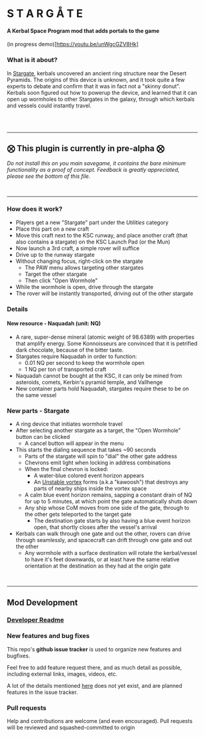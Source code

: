 # S T A R G Å T E

#### A Kerbal Space Program mod that adds portals to the game

(in progress demo)[https://youtu.be/unWgcGZV8Hk]

### What is it about?
In [Stargate](https://en.wikipedia.org/wiki/Stargate), kerbals uncovered
an ancient ring structure near the Desert Pyramids. The origins of this device 
is unknown, and it took quite a few experts to debate and confirm that it was 
in fact not a "skinny donut". Kerbals soon figured out how to powerup the device,
and learned that it can open up wormholes to other Stargates in the galaxy, 
through which kerbals and vessels could instantly travel.

<br><br>

---
## ⨂ This plugin is currently in pre-alpha ⨂
_Do not install this on you main savegame, it contains the bare minimum 
functionality as a proof of concept. Feedback is greatly appreciated, 
please see the bottom of this file._

<br>

---


### How does it work?
- Players get a new "Stargate" part under the _Utilities_ category
- Place this part on a new craft
- Move this craft next to the KSC runway, and place another 
craft (that also contains a stargate) on the KSC Launch Pad (or the Mun)
- Now launch a 3rd craft, a simple rover will suffice
- Drive up to the runway stargate
- Without changing focus, right-click on the stargate
  - The PAW menu allows targeting other stargates
  - Target the other stargate
  - Then click "Open Wormhole"
- While the wormhole is open, drive through the stargate
- The rover will be instantly transported, driving out of the other stargate

### Details

#### New resource - Naquadah (unit: NQ)
- A rare, super-dense mineral (atomic weight of 98.6389) with properties
that amplify energy. Some Konnoisseurs are convinced that it is petrified dark chocolate, because of the bitter taste.
- Stargates require Naquadah in order to function:
  - 0.01 NQ per second to keep the wormhole open
  - 1 NQ per ton of transported craft
- Naquadah cannot be bought at the KSC, it can only be mined from asteroids,
comets, Kerbin's pyramid temple, and Vallhenge
- New container parts hold Naquadah, stargates require these to be on the
same vessel

### New parts - Stargate
- A ring device that initiates wormhole travel
- After selecting another stargate as a target, the "Open Wormhole" button can be clicked
  - A cancel button will appear in the menu
- This starts the dialing sequence that takes ~90 seconds
  - Parts of the stargate will spin to "dial" the other gate address
  - Chevrons emit light when locking in address combinations
  - When the final chevron is locked: 
    - A water-blue colored event horizon appears
    - An [Unstable vortex](https://stargate.fandom.com/wiki/Unstable_vortex) forms (a.k.a "kawoosh")
that destroys any parts of nearby ships inside the vortex space
  - A calm blue event horizon remains, sapping a constant drain of NQ for up to 5 minutes,
at which point the gate automatically shuts down
  - Any ship whose CoM moves from one side of the gate, through to the other gets teleported to the
target gate
    - The destination gate starts by also having a blue event horizon open, 
that shortly closes after the vessel's arrival
- Kerbals can walk through one gate and out the other, rovers can drive through seamlessly, and spacecraft
can drift through one gate and out the other
  - Any wormhole with a surface destination will rotate the kerbal/vessel to have it's feet downwards,
or at least have the same relative orientation at the destination as they had at the origin gate

<br>

---

## Mod Development

### [Developer Readme](https://github.com/Blaarkies/ksp-mod-stargate/blob/main/docs/developer-readme.md)

### New features and bug fixes
This repo's **github issue tracker** is used to organize new features and bugfixes.

Feel free to add feature request there, and as much detail as possible, 
including external links, images, videos, etc.

A lot of the details mentioned [here](#details) does not yet exist, and are planned features
in the issue tracker.

### Pull requests
Help and contributions are welcome (and even encouraged). Pull requests will be 
reviewed and squashed-committed to origin



